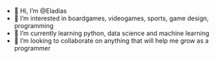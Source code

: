 - 👋 Hi, I’m @Eladias
- 👀 I’m interested in boardgames, videogames, sports, game design, programming
- 🌱 I’m currently learning python, data science and machine learning
- 💞️ I’m looking to collaborate on anything that will help me grow as a programmer

<!---
Eladias/Eladias is a ✨ special ✨ repository because its `README.md` (this file) appears on your GitHub profile.
You can click the Preview link to take a look at your changes.
--->
